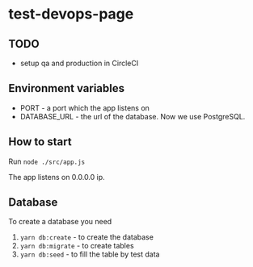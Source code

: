# test-devops-page

## TODO

- setup qa and production in CircleCI

## Environment variables

- PORT - a port which the app listens on
- DATABASE_URL - the url of the database. Now we use PostgreSQL.

## How to start

Run ```node ./src/app.js```

The app listens on 0.0.0.0 ip.

## Database

To create a database you need

1. ```yarn db:create``` - to create the database
2. ```yarn db:migrate``` - to create tables
3. ```yarn db:seed``` - to fill the table by test data
